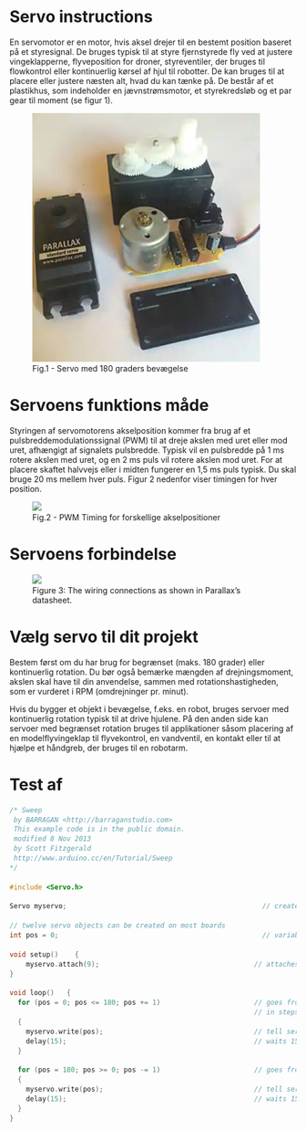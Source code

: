 # Servo instructions

En servomotor er en motor, hvis aksel drejer til en bestemt position baseret på et styresignal. De bruges typisk til at styre fjernstyrede fly ved at justere vingeklapperne, flyveposition for droner, styreventiler, der bruges til flowkontrol eller kontinuerlig kørsel af hjul til robotter. De kan bruges til at placere eller justere næsten alt, hvad du kan tænke på. De består af et plastikhus, som indeholder en jævnstrømsmotor, et styrekredsløb og et par gear til moment (se figur 1).

<figure>
  <img src="article-2017march-servo-motors-and-control-fig1.jpg" />
  <figcaption>Fig.1 - Servo med 180 graders bevægelse</figcaption>
</figure>

# Servoens funktions måde
Styringen af servomotorens akselposition kommer fra brug af et pulsbreddemodulationssignal (PWM) til at dreje akslen med uret eller mod uret, afhængigt af signalets pulsbredde. Typisk vil en pulsbredde på 1 ms rotere akslen med uret, og en 2 ms puls vil rotere akslen mod uret. For at placere skaftet halvvejs eller i midten fungerer en 1,5 ms puls typisk. Du skal bruge 20 ms mellem hver puls. Figur 2 nedenfor viser timingen for hver position.

<figure>
  <img src="https://user-images.githubusercontent.com/44589560/161221746-2ab1efd0-2eb9-4a35-abe5-0cd196939ab9.png" />
  <figcaption>Fig.2 - PWM Timing for forskellige akselpositioner</figcaption>
</figure>

# Servoens forbindelse
<figure>
  <img src="https://user-images.githubusercontent.com/44589560/161222161-589eb82e-e268-469a-a586-f7b18cbfbfdf.png" />
  <figcaption>Figure 3: The wiring connections as shown in Parallax’s datasheet.</figcaption>
</figure>

# Vælg servo til dit projekt
Bestem først om du har brug for begrænset (maks. 180 grader) eller kontinuerlig rotation. Du bør også bemærke mængden af drejningsmoment, akslen skal have til din anvendelse, sammen med rotationshastigheden, som er vurderet i RPM (omdrejninger pr. minut).

Hvis du bygger et objekt i bevægelse, f.eks. en robot, bruges servoer med kontinuerlig rotation typisk til at drive hjulene. På den anden side kan servoer med begrænset rotation bruges til applikationer såsom placering af en modelflyvingeklap til flyvekontrol, en vandventil, en kontakt eller til at hjælpe et håndgreb, der bruges til en robotarm.

# Test af 
```C++
/* Sweep
 by BARRAGAN <http://barraganstudio.com>
 This example code is in the public domain.
 modified 8 Nov 2013
 by Scott Fitzgerald
 http://www.arduino.cc/en/Tutorial/Sweep
*/

#include <Servo.h>

Servo myservo;                                                // create servo object to control a servo

// twelve servo objects can be created on most boards
int pos = 0;                                                  // variable to store the servo position

void setup()    {
    myservo.attach(9);                                      // attaches the servo on pin 9 to the servo object
}

void loop()   {
  for (pos = 0; pos <= 180; pos += 1)                       // goes from 0 degrees to 180 degrees
                                                            // in steps of 1 degree
  {                                                                             
    myservo.write(pos);                                     // tell servo to go to position in variable 'pos'
    delay(15);                                              // waits 15ms for the servo to reach the position
  }

  for (pos = 180; pos >= 0; pos -= 1)                       // goes from 180 degrees to 0 degrees 
  {            
    myservo.write(pos);                                     // tell servo to go to position in variable 'pos'
    delay(15);                                              // waits 15ms for the servo to reach the position
  }
}
```

